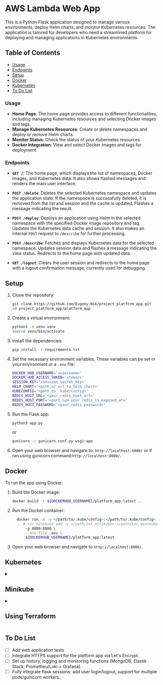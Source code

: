 # AWS Lambda Web App

This is a Python Flask application designed to manage various environments, deploy Helm charts, and monitor Kubernetes resources. The application is tailored for developers who need a streamlined platform for deploying and managing applications in Kubernetes environments.

## Table of Contents

- [Usage](#usage)
- [Endpoints](#endpoints)
- [Setup](#setup)
- [Docker](#docker)
- [Kubernetes](#kubernetes)
- [To Do List](#to-do-list)

### Usage

- **Home Page**: The home page provides access to different functionalities, including managing Kubernetes resources and selecting Docker images and tags.
- **Manage Kubernetes Resources**: Create or delete namespaces and deploy or remove Helm charts.
- **Monitor Status**: Check the status of your Kubernetes resources.
- **Docker Integration**: View and select Docker images and tags for deployment.

### Endpoints

- **`GET /`**: The home page, which displays the list of namespaces, Docker images, and Kubernetes data. It also shows flashed messages and renders the main user interface.
  
- **`POST /delete`**: Deletes the selected Kubernetes namespace and updates the application state. If the namespace is successfully deleted, it is removed from the list and session and the cache is updated. Flashes a message indicating the result.

- **`POST /deploy`**: Deploys an application using Helm in the selected namespace with the specified Docker image repository and tag. Updates the Kubernetes data cache and session. It also makes an internal `POST` request to `/describe` for further processing.

- **`POST /describe`**: Fetches and displays Kubernetes data for the selected namespace. Updates session data and flashes a message indicating the view status. Redirects to the home page with updated data.

- **`GET /logout`**: Clears the user session and redirects to the home page with a logout confirmation message, currently used for debugging.

## Setup

1. Clone the repository:
   ```sh
   git clone https://github.com/Evgeny-Nik/project_platform_app.git
   cd project_platform_app/platform_app
   ```

2. Create a virtual environment:
   ```sh
   python3 -m venv venv
   source venv/bin/activate
   ```

3. Install the dependencies:
   ```sh
   pip install -r requirements.txt
   ```

4. Set the necessary environment variables,
These variables can be set in your environment or a `.env` file:
   ```sh
   DOCKER_HUB_USERNAME='<username>'
   DOCKER_HUB_ACCESS_TOKEN='<token>'
   SESSION_KEY='<session_secret_key>'
   HELM_CHART='<path_or_url_to_helm_chart>'
   KUBECONFIG='<path_to_.kube/config>'
   REDIS_HOST_URL='<your_redis_host_url>'
   REDIS_HOST_PORT='<port_num_your_redis_is_exposed_at>'
   REDIS_HOST_PASSWORD='<your_redis_password>'
   ```

5. Run the Flask app:
   ```sh
   python3 app.py
   ```
   or
   ```sh
   gunicorn -c gunicorn.conf.py wsgi:app
   ```

6. Open your web browser and navigate to: `http://localhost:5000/` or if ran using gunicorn command:`http://localhost:8000/`.

## Docker

To run the app using Docker:

1. Build the Docker image:
   ```sh
   docker build -t ${DOCKERHUB_USERNAME}/platform_app:latest .
   ```

2. Run the Docker container:
   ```sh
     docker run -d -v </path/to/.kube/config>:</path/to/.kube/config> \
        # for minikube add -v </path/to/.minikube>:</path/to/.minikube_in_container>
         -p 8000:8000 \
         --env-file .env \
         ${DOCKERHUB_USERNAME}/platform_app:latest
   ```

3. Open your web browser and navigate to `http://localhost:8000/`.

## Kubernetes

<details>
<summary><h2>Minikube</h2></summary>
1. **Start Minikube**

   ```sh
   minikube start
   ```

2. **Deploy Redis**

  - Install a helm chart for Redis:

   ```sh
   helm repo add bitnami https://charts.bitnami.com/bitnami
   helm repo update
   helm install redis bitnami/redis
   ```

  - Copy secret to platform-app namespace

   ```sh
   kubectl create secret generic redis-password --namespace platform-app \
     --from-literal=REDIS_HOST_PASSWORD="$(kubectl get secret redis -n redis -o \
     jsonpath='{.data.redis-password}' | base64 -d)"
   ```

3. **Install Argo CD**

  - Install Argo CD using the following commands:

   ```sh
   kubectl create namespace argocd
   kubectl apply -n argocd -f https://raw.githubusercontent.com/argoproj/argo-cd/stable/manifests/install.yaml
   ```

  - Expose the Argo CD server:

   ```sh
   kubectl port-forward svc/argocd-server -n argocd 8080:443
   ```

  - Login to the Argo CD UI:

     Open your browser and go to `http://localhost:8080` \
     The default username is `admin`. Obtain the initial password:

   ```sh
   kubectl -n argocd get secret argocd-initial-admin-secret -o jsonpath='{.data.password}' | base64 -d
   ```

4. **Deploy `platform-app` with Argo CD**

  - Create dockerhub-credentials secret

   ```sh
   kubectl create secret generic docker-hub-credentials \
     --namespace platform-app \
     --from-literal=DOCKER_HUB_USERNAME='<your_dockerhub_username>' \
     --from-literal=DOCKER_HUB_ACCESS_TOKEN='<your__dockerhub_access_token>'
   ```
  - Configure Argo CD

    1. Create a Git Repository with Kubernetes Manifests: Ensure you have a Git repository containing the manifests for deploying `platform-app`.

    2. Create an Argo CD Application:
   ```sh
   kubectl apply -f <path_to_application_manifest.yaml>
   ```

5. **Access the Application**

   Expose your application using a LoadBalancer service type or port-forwarding for testing:

   ```sh
   kubectl port-forward svc/platform-app-service 8000:8000
   ```

   Visit `http://localhost:8000` in your browser to access `platform-app`.
</details>

<details>
<summary><h2>Using Terraform</h2></summary>

- [Automatically using Terraform](../tf_files/README.md)
</details>

## To Do List

- [ ] Add web application tests
- [ ] Integrate HTTPS support for the platform app via Let's Encrypt.
- [ ] Set up history, logging and monitoring functions (MongoDB, Elastik Stack, Prometheu/Loki + Grafana)
- [ ] Fully integrate flask sessions: add user login/logout, support for multiple pods/gunicorn workers.
